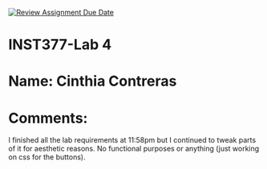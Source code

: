 [![Review Assignment Due Date](https://classroom.github.com/assets/deadline-readme-button-22041afd0340ce965d47ae6ef1cefeee28c7c493a6346c4f15d667ab976d596c.svg)](https://classroom.github.com/a/_zIxYTtp)
# INST377-Lab 4

# Name: Cinthia Contreras

# Comments: 
I finished all the lab requirements at 11:58pm but I continued to tweak parts of it for aesthetic reasons. 
No functional purposes or anything (just working on css for the buttons). 
